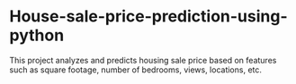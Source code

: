 # House-sale-price-prediction-using-python
This project analyzes and predicts housing sale price based on features such as square footage, number of bedrooms, views, locations, etc.
